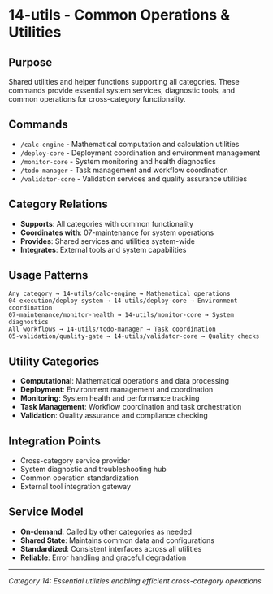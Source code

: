 # 14-utils - Common Operations & Utilities

## Purpose
Shared utilities and helper functions supporting all categories. These commands provide essential system services, diagnostic tools, and common operations for cross-category functionality.

## Commands
- `/calc-engine` - Mathematical computation and calculation utilities
- `/deploy-core` - Deployment coordination and environment management
- `/monitor-core` - System monitoring and health diagnostics
- `/todo-manager` - Task management and workflow coordination
- `/validator-core` - Validation services and quality assurance utilities

## Category Relations
- **Supports**: All categories with common functionality
- **Coordinates with**: 07-maintenance for system operations
- **Provides**: Shared services and utilities system-wide
- **Integrates**: External tools and system capabilities

## Usage Patterns
```
Any category → 14-utils/calc-engine → Mathematical operations
04-execution/deploy-system → 14-utils/deploy-core → Environment coordination  
07-maintenance/monitor-health → 14-utils/monitor-core → System diagnostics
All workflows → 14-utils/todo-manager → Task coordination
05-validation/quality-gate → 14-utils/validator-core → Quality checks
```

## Utility Categories
- **Computational**: Mathematical operations and data processing
- **Deployment**: Environment management and coordination
- **Monitoring**: System health and performance tracking
- **Task Management**: Workflow coordination and task orchestration
- **Validation**: Quality assurance and compliance checking

## Integration Points
- Cross-category service provider
- System diagnostic and troubleshooting hub
- Common operation standardization
- External tool integration gateway

## Service Model
- **On-demand**: Called by other categories as needed
- **Shared State**: Maintains common data and configurations
- **Standardized**: Consistent interfaces across all utilities
- **Reliable**: Error handling and graceful degradation

---
*Category 14: Essential utilities enabling efficient cross-category operations*